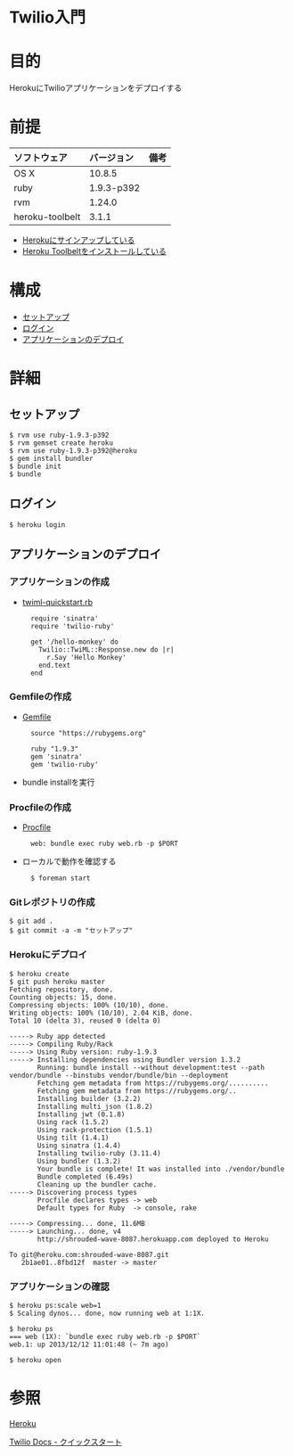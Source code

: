 Twilio入門
===================

# 目的 #
HerokuにTwilioアプリケーションをデプロイする

# 前提 #
| ソフトウェア   | バージョン   | 備考        |
|:---------------|:-------------|:------------|
| OS X           |10.8.5        |             |
| ruby           |1.9.3-p392    |             |
| rvm            |1.24.0        |             |
| heroku-toolbelt   |3.1.1      |             |

+ [Herokuにサインアップしている](https://id.heroku.com/signup/devcenter)
+ [Heroku Toolbeltをインストールしている](https://toolbelt.heroku.com/)

# 構成 #
+ [セットアップ](#chap1)
+ [ログイン](#chap2)
+ [アプリケーションのデプロイ](#chap3)

# 詳細 #

## <a name="chap1">セットアップ ##

    $ rvm use ruby-1.9.3-p392
    $ rvm gemset create heroku
    $ rvm use ruby-1.9.3-p392@heroku
    $ gem install bundler
    $ bundle init
    $ bundle

## <a name="chap2">ログイン ##

    $ heroku login

## <a name="chap3">アプリケーションのデプロイ ##

### アプリケーションの作成 ###
+ [twiml-quickstart.rb](twiml-quickstart.rb)

        require 'sinatra'
        require 'twilio-ruby'

        get '/hello-monkey' do
          Twilio::TwiML::Response.new do |r|    
            r.Say 'Hello Monkey'
          end.text
        end

### Gemfileの作成 ###
+ [Gemfile](Gemfile)

        source "https://rubygems.org"

        ruby "1.9.3"
        gem 'sinatra'
        gem 'twilio-ruby'

+ bundle installを実行
    
### Procfileの作成 ###

+ [Procfile](Procfile)

        web: bundle exec ruby web.rb -p $PORT

+ ローカルで動作を確認する

        $ foreman start

### Gitレポジトリの作成 ###

    $ git add .
    $ git commit -a -m "セットアップ"

### Herokuにデプロイ ###

    $ heroku create
    $ git push heroku master
    Fetching repository, done.
    Counting objects: 15, done.
    Compressing objects: 100% (10/10), done.
    Writing objects: 100% (10/10), 2.04 KiB, done.
    Total 10 (delta 3), reused 0 (delta 0)

    -----> Ruby app detected
    -----> Compiling Ruby/Rack
    -----> Using Ruby version: ruby-1.9.3
    -----> Installing dependencies using Bundler version 1.3.2
           Running: bundle install --without development:test --path vendor/bundle --binstubs vendor/bundle/bin --deployment
           Fetching gem metadata from https://rubygems.org/..........
           Fetching gem metadata from https://rubygems.org/..
           Installing builder (3.2.2)
           Installing multi_json (1.8.2)
           Installing jwt (0.1.8)
           Using rack (1.5.2)
           Using rack-protection (1.5.1)
           Using tilt (1.4.1)
           Using sinatra (1.4.4)
           Installing twilio-ruby (3.11.4)
           Using bundler (1.3.2)
           Your bundle is complete! It was installed into ./vendor/bundle
           Bundle completed (6.49s)
           Cleaning up the bundler cache.
    -----> Discovering process types
           Procfile declares types -> web
           Default types for Ruby  -> console, rake

    -----> Compressing... done, 11.6MB
    -----> Launching... done, v4
           http://shrouded-wave-8087.herokuapp.com deployed to Heroku

    To git@heroku.com:shrouded-wave-8087.git
       2b1ae01..8fbd12f  master -> master

### アプリケーションの確認 ###

    $ heroku ps:scale web=1
    $ Scaling dynos... done, now running web at 1:1X.

    $ heroku ps
    === web (1X): `bundle exec ruby web.rb -p $PORT`
    web.1: up 2013/12/12 11:01:48 (~ 7m ago)

    $ heroku open

# 参照 #

[Heroku](https://www.heroku.com/)

[Twilio Docs - クイックスタート](https://jp.twilio.com/docs/quickstart)

